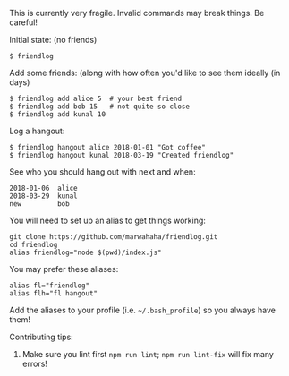 This is currently very fragile. Invalid commands may break things. Be careful!

Initial state: (no friends)
```
$ friendlog
```

Add some friends: (along with how often you'd like to see them ideally (in days)
```
$ friendlog add alice 5  # your best friend
$ friendlog add bob 15   # not quite so close
$ friendlog add kunal 10
```

Log a hangout:
```
$ friendlog hangout alice 2018-01-01 "Got coffee"
$ friendlog hangout kunal 2018-03-19 "Created friendlog"
```

See who you should hang out with next and when:
```
2018-01-06  alice
2018-03-29  kunal
new         bob
```

You will need to set up an alias to get things working:
```
git clone https://github.com/marwahaha/friendlog.git
cd friendlog
alias friendlog="node $(pwd)/index.js"
```
You may prefer these aliases:
```
alias fl="friendlog"
alias flh="fl hangout"
```

Add the aliases to your profile (i.e. `~/.bash_profile`) so you always have them!

Contributing tips:
1. Make sure you lint first `npm run lint`; `npm run lint-fix` will fix many errors!